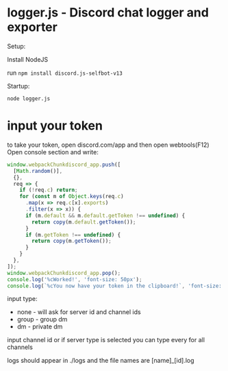 # logger.js - Discord chat logger and exporter

Setup:

Install NodeJS

run `npm install discord.js-selfbot-v13`

Startup:

`node logger.js`

# input your token
to take your token, open discord.com/app and then open webtools(F12)
Open console section and write:
```javascript
window.webpackChunkdiscord_app.push([
  [Math.random()],
  {},
  req => {
    if (!req.c) return;
    for (const m of Object.keys(req.c)
      .map(x => req.c[x].exports)
      .filter(x => x)) {
      if (m.default && m.default.getToken !== undefined) {
        return copy(m.default.getToken());
      }
      if (m.getToken !== undefined) {
        return copy(m.getToken());
      }
    }
  },
]);
window.webpackChunkdiscord_app.pop();
console.log('%cWorked!', 'font-size: 50px');
console.log(`%cYou now have your token in the clipboard!`, 'font-size: 16px');
```
input type:

- none - will ask for server id and channel ids
- group - group dm
- dm - private dm

input channel id or if server type is selected you can type every for all channels

logs should appear in ./logs and the file names are [name]_[id].log
